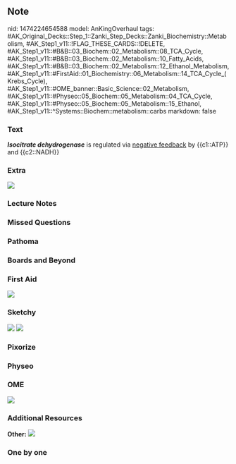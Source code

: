 ## Note
nid: 1474224654588
model: AnKingOverhaul
tags: #AK_Original_Decks::Step_1::Zanki_Step_Decks::Zanki_Biochemistry::Metabolism, #AK_Step1_v11::!FLAG_THESE_CARDS::!DELETE, #AK_Step1_v11::#B&B::03_Biochem::02_Metabolism::08_TCA_Cycle, #AK_Step1_v11::#B&B::03_Biochem::02_Metabolism::10_Fatty_Acids, #AK_Step1_v11::#B&B::03_Biochem::02_Metabolism::12_Ethanol_Metabolism, #AK_Step1_v11::#FirstAid::01_Biochemistry::06_Metabolism::14_TCA_Cycle_(Krebs_Cycle), #AK_Step1_v11::#OME_banner::Basic_Science::02_Metabolism, #AK_Step1_v11::#Physeo::05_Biochem::05_Metabolism::04_TCA_Cycle, #AK_Step1_v11::#Physeo::05_Biochem::05_Metabolism::15_Ethanol, #AK_Step1_v11::^Systems::Biochem::metabolism::carbs
markdown: false

### Text
<div>
  <b><i>Isocitrate dehydrogenase</i></b> is regulated via
  <u>negative feedback</u> by {{c1::ATP}} and {{c2::NADH}}
</div>

### Extra
<i><img src="paste-94579474825590.jpg"></i>

### Lecture Notes


### Missed Questions


### Pathoma


### Boards and Beyond


### First Aid
<img src="tmpyENhkO.png">

### Sketchy
<img src="Screen%20Shot%202021-01-07%20at%2015.00.59.jpg">
<img src="Screen%20Shot%202021-01-07%20at%2015.01.13.jpg">

### Pixorize


### Physeo


### OME
<div class="ome-widget">
  <a href=
  "https://onlinemeded.org/spa/metabolism?ref=anki"><img src=
  "_OME_AnkiFlashcards_Topic_6.png"></a>
</div>

### Additional Resources
<b>Other:</b> <img src="tmpEeMsYz.png">

### One by one


